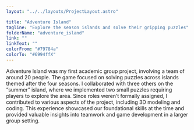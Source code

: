 ```yaml
---
layout: "../../layouts/ProjectLayout.astro"

title: "Adventure Island"
tagline: "Explore the season islands and solve their gripping puzzles"
folderName: "adventure_island"
link: ""
linkText: ""
colorFrom: "#79784a"
colorTo: "#6994ffX"
---
```


Adventure Island was my first academic group project, involving a team of
around 20 people. The game focused on solving puzzles across islands
themed after the four seasons. I collaborated with three others on the
“summer” island, where we implemented two small puzzles requiring players
to explore the area. Since roles weren’t formally assigned, I contributed
to various aspects of the project, including 3D modeling and coding. This
experience showcased our foundational skills at the time and provided
valuable insights into teamwork and game development in a larger group
setting.

